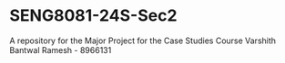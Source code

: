 # SENG8081-24S-Sec2
A repository for the Major Project for the Case Studies Course 
Varshith Bantwal Ramesh - 8966131
